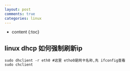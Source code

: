 ```yaml
---
layout: post
comments: true
categories: linux
---
```


* content
{:toc}

## linux dhcp 如何强制刷新ip

    sudo dhclient -r eth0 #这里 etho0是网卡名称,先 ifconfig查看
    sudo chclient 



